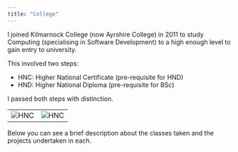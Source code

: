 ```yaml
---
title: "College"
---
```


I joined Kilmarnock College (now Ayrshire College) in 2011 to study Computing (specialising in Software Development) to a high enough level to gain entry to university.


This involved two steps:

* HNC: Higher National Certificate (pre-requisite for HND)
* HND: Higher National Diploma (pre-requisite for BSc)

I passed both steps with distinction.

| | |
|-|-|
| ![HNC](/img/cert/hnc.jpg) | ![HNC](/img/cert/hnd.jpg) |

Below you can see a brief description about the classes taken and the projects undertaken in each.